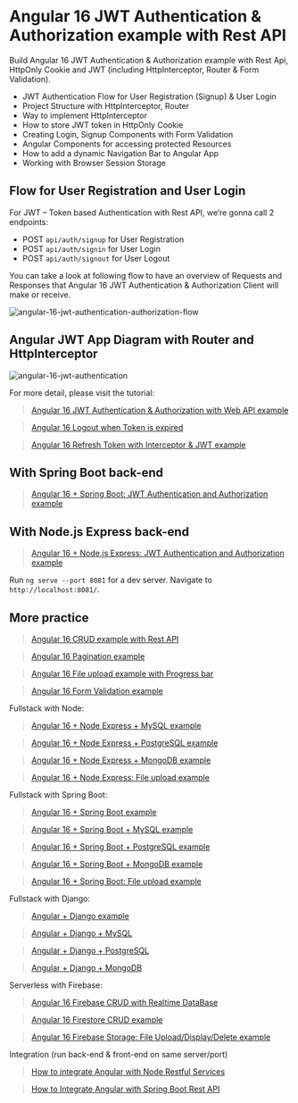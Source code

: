 # Angular 16 JWT Authentication & Authorization example with Rest API

Build Angular 16 JWT Authentication & Authorization example with Rest Api, HttpOnly Cookie and JWT (including HttpInterceptor, Router & Form Validation).
- JWT Authentication Flow for User Registration (Signup) & User Login
- Project Structure with HttpInterceptor, Router
- Way to implement HttpInterceptor
- How to store JWT token in HttpOnly Cookie
- Creating Login, Signup Components with Form Validation
- Angular Components for accessing protected Resources
- How to add a dynamic Navigation Bar to Angular App
- Working with Browser Session Storage

## Flow for User Registration and User Login
For JWT – Token based Authentication with Rest API, we’re gonna call 2 endpoints:
- POST `api/auth/signup` for User Registration
- POST `api/auth/signin` for User Login
- POST `api/auth/signout` for User Logout

You can take a look at following flow to have an overview of Requests and Responses that Angular 16 JWT Authentication & Authorization Client will make or receive.

![angular-16-jwt-authentication-authorization-flow](angular-16-jwt-authentication-authorization-flow.png)

## Angular JWT App Diagram with Router and HttpInterceptor
![angular-16-jwt-authentication](angular-16-jwt-authentication.png)

For more detail, please visit the tutorial:
> [Angular 16 JWT Authentication & Authorization with Web API example](https://www.bezkoder.com/angular-16-jwt-auth/)

> [Angular 16 Logout when Token is expired](https://www.bezkoder.com/logout-when-token-expired-angular-16/)

> [Angular 16 Refresh Token with Interceptor & JWT example](https://www.bezkoder.com/angular-16-refresh-token/)

## With Spring Boot back-end

> [Angular 16 + Spring Boot: JWT Authentication and Authorization example](https://www.bezkoder.com/angular-16-spring-boot-jwt-auth/)

## With Node.js Express back-end

> [Angular 16 + Node.js Express: JWT Authentication and Authorization example](https://www.bezkoder.com/node-js-angular-16-jwt-auth/)

Run `ng serve --port 8081` for a dev server. Navigate to `http://localhost:8081/`.

## More practice
> [Angular 16 CRUD example with Rest API](https://www.bezkoder.com/angular-16-crud-example/)

> [Angular 16 Pagination example](https://www.bezkoder.com/angular-16-pagination-ngx/)

> [Angular 16 File upload example with Progress bar](https://www.bezkoder.com/angular-16-file-upload/)

> [Angular 16 Form Validation example](https://www.bezkoder.com/angular-16-form-validation/)

Fullstack with Node:
> [Angular 16 + Node Express + MySQL example](https://www.bezkoder.com/angular-16-node-js-express-mysql/)

> [Angular 16 + Node Express + PostgreSQL example](https://www.bezkoder.com/angular-16-node-js-express-postgresql/)

> [Angular 16 + Node Express + MongoDB example](https://www.bezkoder.com/angular-16-node-js-express-mongodb/)

> [Angular 16 + Node Express: File upload example](https://www.bezkoder.com/angular-16-node-express-file-upload/)

Fullstack with Spring Boot:
> [Angular 16 + Spring Boot example](https://www.bezkoder.com/spring-boot-angular-16-crud/)

> [Angular 16 + Spring Boot + MySQL example](https://www.bezkoder.com/spring-boot-angular-16-mysql/)

> [Angular 16 + Spring Boot + PostgreSQL example](https://www.bezkoder.com/spring-boot-angular-16-postgresql/)

> [Angular 16 + Spring Boot + MongoDB example](https://www.bezkoder.com/spring-boot-angular-16-mongodb/)

> [Angular 16 + Spring Boot: File upload example](https://www.bezkoder.com/angular-16-spring-boot-file-upload/)

Fullstack with Django:
> [Angular + Django example](https://www.bezkoder.com/django-angular-13-crud-rest-framework/)

> [Angular + Django + MySQL](https://www.bezkoder.com/django-angular-mysql/)

> [Angular + Django + PostgreSQL](https://www.bezkoder.com/django-angular-postgresql/)

> [Angular + Django + MongoDB](https://www.bezkoder.com/django-angular-mongodb/)

Serverless with Firebase:
> [Angular 16 Firebase CRUD with Realtime DataBase](https://www.bezkoder.com/angular-16-firebase-crud/)

> [Angular 16 Firestore CRUD example](https://www.bezkoder.com/angular-16-firestore-crud/)

> [Angular 16 Firebase Storage: File Upload/Display/Delete example](https://www.bezkoder.com/angular-16-firebase-storage/)

Integration (run back-end & front-end on same server/port)
> [How to integrate Angular with Node Restful Services](https://www.bezkoder.com/integrate-angular-12-node-js/)

> [How to Integrate Angular with Spring Boot Rest API](https://www.bezkoder.com/integrate-angular-12-spring-boot/)

